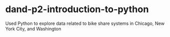 # dand-p2-introduction-to-python
Used Python to explore data related to bike share systems in Chicago, New York City, and Washington
